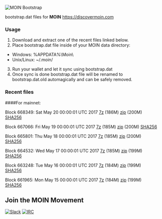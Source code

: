 ![MOIN Bootstrap](https://i.imgur.com/KjM1jMp.jpg)

bootstrap.dat files for **MOIN** https://discovermoin.com

### Usage

1. Download and extract one of the recent files linked below.
2. Place bootstrap.dat file inside of your MOIN data directory:
 - Windows: %APPDATA%\Moin\
 - Unix/Linux: ~/.moin/
3. Run your wallet and let it sync using bootstrap.dat
4. Once sync is done bootstrap.dat file will be renamed to bootstrap.dat.old automagically and can be safely removed.


### Recent files

####For mainnet:

Block 668349: Sat May 20 00:00:01 UTC 2017 [7z](https://transfer.sh/lOAef/bootstrap.dat.20170520.7z) (186M) [zip](https://transfer.sh/PLFpK/bootstrap.dat.20170520.zip) (200M) [SHA256](https://transfer.sh/13JcIj/sha256.txt)

Block 667066: Fri May 19 00:00:01 UTC 2017 [7z](https://transfer.sh/v31lU/bootstrap.dat.20170519.7z) (185M) [zip](https://transfer.sh/LYVFU/bootstrap.dat.20170519.zip) (200M) [SHA256](https://transfer.sh/kqqau/sha256.txt)

Block 665801: Thu May 18 00:00:01 UTC 2017 [7z](https://transfer.sh/2OqEa/bootstrap.dat.20170518.7z) (185M) [zip](https://transfer.sh/uDZlW/bootstrap.dat.20170518.zip) (200M) [SHA256](https://transfer.sh/4Easq/sha256.txt)

Block 664532: Wed May 17 00:00:01 UTC 2017 [7z](https://transfer.sh/1jCnP/bootstrap.dat.20170517.7z) (185M) [zip](https://transfer.sh/kS4pU/bootstrap.dat.20170517.zip) (199M) [SHA256](https://transfer.sh/aEIKf/sha256.txt)

Block 663248: Tue May 16 00:00:01 UTC 2017 [7z](https://transfer.sh/Iu9sB/bootstrap.dat.20170516.7z) (184M) [zip](https://transfer.sh/URTQJ/bootstrap.dat.20170516.zip) (199M) [SHA256](https://transfer.sh/uFjXj/sha256.txt)

Block 661965: Mon May 15 00:00:01 UTC 2017 [7z](https://transfer.sh/xHczo/bootstrap.dat.20170515.7z) (184M) [zip](https://transfer.sh/kFkbv/bootstrap.dat.20170515.zip) (199M) [SHA256](https://transfer.sh/109wej/sha256.txt)

## Join the MOIN Movement

[![Slack](https://i.imgur.com/Xy0IEJN.png)](https://discovermoin.herokuapp.com)
[![IRC](http://i.imgur.com/amUnKGQ.png)](https://kiwiirc.com/client/irc.freenode.net/#moin-crypto)
